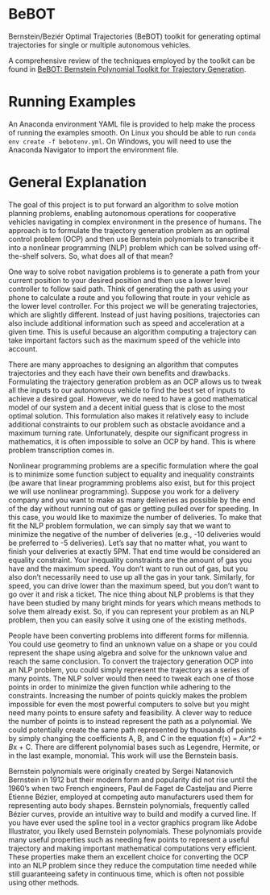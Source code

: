 # BeBOT
Bernstein/Beziér Optimal Trajectories (BeBOT) toolkit for generating optimal trajectories for single or multiple autonomous vehicles.


A comprehensive review of the techniques employed by the toolkit can be found in [BeBOT: Bernstein Polynomial Toolkit for Trajectory Generation](https://doi.org/10.1109/IROS40897.2019.8967564).

# Running Examples
An Anaconda environment YAML file is provided to help make the process of running the examples smooth. On Linux you should be able to run `conda env create -f bebotenv.yml`. On Windows, you will need to use the Anaconda Navigator to import the environment file.

# General Explanation
The goal of this project is to put forward an algorithm to solve motion planning problems, enabling autonomous operations for cooperative vehicles navigating in complex environment in the presence of humans. The approach is to formulate the trajectory generation problem as an optimal control problem (OCP) and then use Bernstein polynomials to transcribe it into a nonlinear programming (NLP) problem which can be solved using off-the-shelf solvers. So, what does all of that mean?

One way to solve robot navigation problems is to generate a path from your current position to your desired position and then use a lower level controller to follow said path. Think of generating the path as using your phone to calculate a route and you following that route in your vehicle as the lower level controller. For this project we will be generating trajectories, which are slightly different. Instead of just having positions, trajectories can also include additional information such as speed and acceleration at a given time. This is useful because an algorithm computing a trajectory can take important factors such as the maximum speed of the vehicle into account.

There are many approaches to designing an algorithm that computes trajectories and they each have their own benefits and drawbacks. Formulating the trajectory generation problem as an OCP allows us to tweak all the inputs to our autonomous vehicle to find the best set of inputs to achieve a desired goal. However, we do need to have a good mathematical model of our system and a decent initial guess that is close to the most optimal solution. This formulation also makes it relatively easy to include additional constraints to our problem such as obstacle avoidance and a maximum turning rate. Unfortunately, despite our significant progress in mathematics, it is often impossible to solve an OCP by hand. This is where problem transcription comes in.

Nonlinear programming problems are a specific formulation where the goal is to minimize some function subject to equality and inequality constraints (be aware that linear programming problems also exist, but for this project we will use nonlinear programming). Suppose you work for a delivery company and you want to make as many deliveries as possible by the end of the day without running out of gas or getting pulled over for speeding. In this case, you would like to maximize the number of deliveries. To make that fit the NLP problem formulation, we can simply say that we want to minimize the negative of the number of deliveries (e.g., -10 deliveries would be preferred to -5 deliveries). Let’s say that no matter what, you want to finish your deliveries at exactly 5PM. That end time would be considered an equality constraint. Your inequality constraints are the amount of gas you have and the maximum speed. You don’t want to run out of gas, but you also don’t necessarily need to use up all the gas in your tank. Similarly, for speed, you can drive lower than the maximum speed, but you don’t want to go over it and risk a ticket. The nice thing about NLP problems is that they have been studied by many bright minds for years which means methods to solve them already exist. So, if you can represent your problem as an NLP problem, then you can easily solve it using one of the existing methods.

People have been converting problems into different forms for millennia. You could use geometry to find an unknown value on a shape or you could represent the shape using algebra and solve for the unknown value and reach the same conclusion. To convert the trajectory generation OCP into an NLP problem, you could simply represent the trajectory as a series of many points. The NLP solver would then need to tweak each one of those points in order to minimize the given function while adhering to the constraints. Increasing the number of points quickly makes the problem impossible for even the most powerful computers to solve but you might need many points to ensure safety and feasibility. A clever way to reduce the number of points is to instead represent the path as a polynomial. We could potentially create the same path represented by thousands of points by simply changing the coefficients A, B, and C in the equation f(x) = A*x^2 + B*x + C. There are different polynomial bases such as Legendre, Hermite, or in the last example, monomial. This work will use the Bernstein basis.

Bernstein polynomials were originally created by Sergei Natanovich Bernstein in 1912 but their modern form and popularity did not rise until the 1960’s when two French engineers, Paul de Faget de Casteljau and Pierre Étienne Bézier, employed at competing auto manufacturers used them for representing auto body shapes. Bernstein polynomials, frequently called Bézier curves, provide an intuitive way to build and modify a curved line. If you have ever used the spline tool in a vector graphics program like Adobe Illustrator, you likely used Bernstein polynomials. These polynomials provide many useful properties such as needing few points to represent a useful trajectory and making important mathematical computations very efficient. These properties make them an excellent choice for converting the OCP into an NLP problem since they reduce the computation time needed while still guaranteeing safety in continuous time, which is often not possible using other methods.
